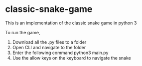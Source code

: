 # classic-snake-game
This is an implementation of the classic snake game in python 3

To run the game,

1. Download all the .py files to a folder
2. Open CLI and navigate to the folder
3. Enter the following command 
	python3 main.py
4. Use the allow keys on the keyboard to navigate the snake
